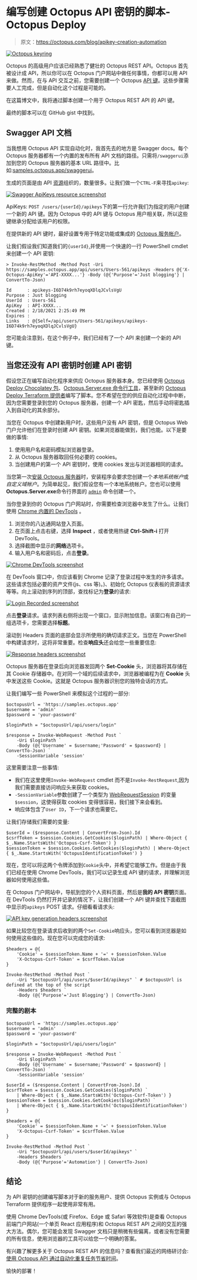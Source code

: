 # 编写创建 Octopus API 密钥的脚本- Octopus Deploy

> 原文：<https://octopus.com/blog/apikey-creation-automation>

[![Octopus keyring](img/32a3e21541e34c5134a5e5034d6279ce.png)](#)

Octopus 的高级用户应该已经熟悉了健壮的 Octopus REST API。Octopus 首先被设计成 API，所以你可以在 Octopus 门户网站中做任何事情，你都可以用 API 来做。然而，在与 API 交互之前，您需要创建一个 Octopus [API 键](https://octopus.com/docs/octopus-rest-api/how-to-create-an-api-key)。这些步骤需要人工完成，但是自动化这个过程是可能的。

在这篇博文中，我将通过脚本创建一个用于 Octopus REST API 的 API 键。

最终的脚本可以在 GitHub gist 中找到。

## Swagger API 文档

当我想用 Octopus API 实现自动化时，我首先去的地方是 Swagger docs。每个 Octopus 服务器都有一个内置的发布所有 API 文档的路径。只需将`/swaggerui`添加到您的 Octopus 服务器的基本 URL 路径中。比如:[samples.octopus.app/swaggerui](https://samples.octopus.app/swaggerui)。

生成的页面是由 API [资源](https://cloud.google.com/apis/design/resources)组织的，数量很多。让我们做一个`CTRL-F`来寻找`apikey`:

[![Swagger ApiKeys resource screenshot](img/84095e0a9b8573d191c222e9281e0369.png)](#)

ApiKeys: `POST /users/{userId}/apikeys`下的第一行允许我们为指定的用户创建一个新的 API 键。因为 Octopus 中的 API 键与 Octopus 用户相关联，所以这些键继承分配给该用户的权限。

在提供新的 API 键时，最好设置专用于特定功能或集成的 [Octopus 服务帐户](https://octopus.com/docs/security/users-and-teams/service-accounts)。

让我们假设我们知道我们的`{userId}`,并使用一个快速的一行 PowerShell cmdlet 来创建一个 API 密钥:

```
> Invoke-RestMethod -Method Post -Uri https://samples.octopus.app/api/users/Users-561/apikeys -Headers @{'X-Octopus-ApiKey'='API-XXXX...'} -Body (@{'Purpose'='Just blogging'} | ConvertTo-Json)

Id      : apikeys-I6D74k9rh7eyoqXDlqJCvlsVgU
Purpose : Just blogging
UserId  : Users-561
ApiKey  : API-XXXX...
Created : 2/18/2021 2:25:49 PM
Expires :
Links   : @{Self=/api/users/Users-561/apikeys/apikeys-I6D74k9rh7eyoqXDlqJCvlsVgU} 
```

您可能会注意到，在这个例子中，我们已经有了一个 API 来创建一个新的 API 键。

## 当您还没有 API 密钥时创建 API 密钥

假设您正在编写自动化程序来供应 Octopus 服务器本身。您已经使用 [Octopus Deploy Chocolatey 包](https://chocolatey.org/packages/OctopusDeploy/)、[Octopus.Server.exe 命令行工具](https://octopus.com/docs/octopus-rest-api/octopus.server.exe-command-line)，甚至新的 [Octopus Deploy Terraform 提供者](https://octopus.com/blog/octopusdeploy-terraform-provider)编写了脚本。您不希望在您的供应自动化过程中中断，因为您需要登录到您的 Octopus 服务器，创建一个 API 密匙，然后手动将密匙插入到自动化的其余部分。

当您在 Octopus 中创建新用户时，这些用户没有 API 密钥，但是 Octopus Web 门户允许他们在登录时创建 API 密钥。如果浏览器能做到，我们也能。以下是要做的事情:

1.  使用用户名和密码模拟浏览器登录。
2.  从 Octopus 服务器取回任何必要的 cookies。
3.  当创建用户的第一个 API 密钥时，使用 cookies 发出与浏览器相同的请求。

当您第一次[安装 Octopus 服务器](https://octopus.com/docs/installation#install-octopus)时，安装程序会要求您创建一个*本地系统帐户*或*自定义域帐户*。为简单起见，我们假设您有一个本地系统帐户。您也可以使用**Octopus.Server.exe**命令行界面的 [`admin`](https://octopus.com/docs/octopus-rest-api/octopus.server.exe-command-line/admin) 命令创建一个。

当你登录到你的 Octopus 门户网站时，你需要检查浏览器中发生了什么。让我们使用 [Chrome 内置的 DevTools](https://developers.google.com/web/tools/chrome-devtools) 。

1.  浏览你的八达通网站登入页面。
2.  在页面上点击右键，选择 **Inspect** ，或者使用热键 **Ctrl-Shift-i** 打开 DevTools。
3.  选择截图中显示的**网络**选项卡。
4.  输入用户名和密码后，点击**登录**。

[![Chrome DevTools screenshot](img/8b8c7e45a64d4f8a1c3723e0af8ebd0a.png)](#)

在 DevTools 窗口中，你应该看到 Chrome 记录了登录过程中发生的许多请求。这些请求包括必要的资产文件(js、css 等)。)、初始化 Octopus 仪表板的资源请求等等。向上滚动到序列的顶部，查找标记为**登录**的请求:

[![Login Recorded screenshot](img/0fe0f602ab36fba425f867f32beaf0e8.png)](#)

点击**登录**请求。请求列表右侧将出现一个窗口，显示附加信息。该窗口有自己的一组选项卡，您需要选择**标题**。

滚动到 Headers 页面的底部会显示所使用的确切请求正文。当您在 PowerShell 中构建请求时，这将非常重要。检查**响应头**还会给您一些重要信息:

[![Response headers screenshot](img/6db7a46c9a22242ecdd0d37d5af0b270.png)](#)

Octopus 服务器在登录后向浏览器发回两个 **Set-Cookie** 头，浏览器将其存储在其 Cookie 存储器中。在对同一个域的后续请求中，浏览器被编程为在 **Cookie** 头中发送这些 Cookie。这就是 Octopus 服务器识别您的独特会话的方式。

让我们编写一些 PowerShell 来模拟这个过程的一部分:

```
$octopusUrl = 'https://samples.octopus.app'
$username = 'admin'
$password = 'your-password'

$loginPath = "$octopusUrl/api/users/login"

$response = Invoke-WebRequest -Method Post `
    -Uri $loginPath `
    -Body (@{'Username' = $username;'Password' = $password} | ConvertTo-Json) `
    -SessionVariable 'session' 
```

这里需要注意一些事情:

*   我们在这里使用`Invoke-WebRequest` cmdlet 而不是`Invoke-RestRequest`,因为我们需要直接访问响应头来获取 cookies。
*   `-SessionVariable`参数创建了一个类型为 [WebRequestSession](https://docs.microsoft.com/en-us/dotnet/api/microsoft.powershell.commands.webrequestsession?view=powershellsdk-7.0.0) 的变量`$session`，这使得获取 cookies 变得很容易，我们接下来会看到。
*   响应体包含了`User ID`，下一个请求也需要它。

让我们存储我们需要的变量:

```
$userId = ($response.Content | ConvertFrom-Json).Id
$csrfToken = $session.Cookies.GetCookies($loginPath) | Where-Object { $_.Name.StartsWith('Octopus-Csrf-Token') }
$sessionToken = $session.Cookies.GetCookies($loginPath) | Where-Object { $_.Name.StartsWith('OctopusIdentificationToken') } 
```

现在，您可以将这两个令牌添加到`Cookie`头中，并希望它能够工作。但是由于我们已经在使用 Chrome DevTools，我们可以记录生成 API 键的请求，并理解浏览器如何使用这些值。

在 Octopus 门户网站中，导航到您的个人资料页面，然后是**我的 API 密钥**页面。在 DevTools 仍然打开并记录的情况下，让我们创建一个 API 键并查找下面截图中显示的`apikeys` POST 请求。仔细看看请求头:

[![API key generation headers screenshot](img/f34d833a10b75ed1161e76dc191792f0.png)](#)

如果比较您在登录请求后收到的两个`Set-Cookie`响应头，您可以看到浏览器是如何使用这些值的。现在您可以完成您的请求:

```
$headers = @{
    'Cookie' = $sessionToken.Name + '=' + $sessionToken.Value
    'X-Octopus-Csrf-Token' = $csrfToken.Value
}

Invoke-RestMethod -Method Post `
    -Uri "$octopusUrl/api/users/$userId/apikeys" ` # $octopusUrl is defined at the top of the script
    -Headers $headers `
    -Body (@{'Purpose'='Just Blogging'} | ConvertTo-Json) 
```

### 完整的剧本

```
$octopusUrl = 'https://samples.octopus.app'
$username = 'admin'
$password = 'your-password'

$loginPath = "$octopusUrl/api/users/login"

$response = Invoke-WebRequest -Method Post `
    -Uri $loginPath `
    -Body (@{'Username' = $username;'Password' = $password} | ConvertTo-Json) `
    -SessionVariable 'session'

$userId = ($response.Content | ConvertFrom-Json).Id
$csrfToken = $session.Cookies.GetCookies($loginPath) `
    | Where-Object { $_.Name.StartsWith('Octopus-Csrf-Token') }
$sessionToken = $session.Cookies.GetCookies($loginPath) `
    | Where-Object { $_.Name.StartsWith('OctopusIdentificationToken') }

$headers = @{
    'Cookie' = $sessionToken.Name + '=' + $sessionToken.Value
    'X-Octopus-Csrf-Token' = $csrfToken.Value
}

Invoke-RestMethod -Method Post `
    -Uri "$octopusUrl/api/users/$userId/apikeys" `
    -Headers $headers `
    -Body (@{'Purpose'='Automation'} | ConvertTo-Json) 
```

## 结论

为 API 密钥的创建编写脚本对于新的服务用户、提供 Octopus 实例或与 Octopus Terraform 提供程序一起使用非常有用。

使用 Chrome DevTools(或 Firefox、Edge 或 Safari 等效软件)是查看 Octopus 前端门户网站(一个单页 React 应用程序)和 Octopus REST API 之间的交互的强大方法。偶尔，您可能会发现 Swagger 文档只是稍微有些偏离，或者没有您需要的所有信息，使用浏览器的工具可以给您一个明确的答案。

有兴趣了解更多关于 Octopus REST API 的信息吗？查看我们最近的网络研讨会:[使用 Octopus API 通过自动化重复任务节省时间](https://www.youtube.com/watch?v=ACb2sHWoZto)。

愉快的部署！
